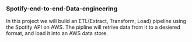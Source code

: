 ### Spotify-end-to-end-Data-engineering
In this project we will build an ETL(Extract, Transform, Load) pipeline using the Spotify API on AWS. The pipline will retrive data from it to a desiered format, and load it into an AWS data store.
